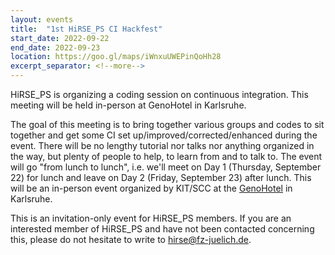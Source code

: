 ```yaml
---
layout: events
title:  "1st HiRSE_PS CI Hackfest"
start_date: 2022-09-22
end_date: 2022-09-23
location: https://goo.gl/maps/iWnxuUWEPinQoHh28
excerpt_separator: <!--more-->
---
```


HiRSE_PS is organizing a coding session on continuous integration. This meeting will be held in-person at GenoHotel in Karlsruhe.
<!--more-->

The goal of this meeting is to bring together various groups and codes to sit together and get some CI set up/improved/corrected/enhanced during the event. There will be no lengthy tutorial nor talks nor anything organized in the way, but plenty of people to help, to learn from and to talk to. The event will go "from lunch to lunch", i.e. we'll meet on Day 1 (Thursday, September 22) for lunch and leave on Day 2 (Friday, September 23) after lunch. This will be an in-person event organized by KIT/SCC at the [GenoHotel](https://goo.gl/maps/iWnxuUWEPinQoHh28) in Karlsruhe. 

 This is an invitation-only event for HiRSE_PS members. If you are an interested member of HiRSE_PS and have not been contacted concerning this, please do not hesitate to write to [hirse@fz-juelich.de](mailto:hirse@fz-juelich.de). 